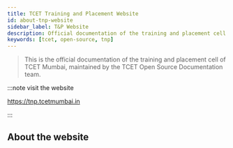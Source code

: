 ```yaml
---
title: TCET Training and Placement Website
id: about-tnp-website
sidebar_label: T&P Website
description: Official documentation of the training and placement cell website of Thakur College of Engineering and Technology
keywords: [tcet, open-source, tnp]
---
```


>This is the official documentation of the training and placement cell of TCET Mumbai, maintained by the TCET Open Source Documentation team.

:::note visit the website

https://tnp.tcetmumbai.in

:::

## About the website
